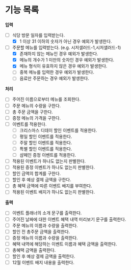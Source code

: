# 기능 목록

**입력**
- [ ] 식당 방문 일자를 입력받는다.
  - [X] 1 이상 31 이하의 숫자가 아닌 경우 예외가 발생한다.
- [ ] 주문할 메뉴를 입력받는다. (e.g. 시저샐러드-1,시저샐러드-1)
  - [X] 존재하지 않는 메뉴인 경우 예외가 발생한다.
  - [X] 메뉴의 개수가 1 미만의 숫자인 경우 예외가 발생한다.
  - [X] 메뉴 형식이 유효하지 않은 경우 예외가 발생한다.
  - [ ] 중복 메뉴를 입력한 경우 예외가 발생한다.
  - [ ] 음료만 주문하는 경우 예외가 발생한다.

**처리**

- [ ] 주어진 이름으로부터 메뉴를 조회한다.
- [ ] 주문 메뉴의 수량을 구한다.
- [ ] 총 주문 금액을 구한다.
- [ ] 증정 메뉴의 가격을 구한다.
- [ ] 이벤트를 적용한다.
  - [ ] 크리스마스 디데이 할인 이벤트를 적용한다.
  - [ ] 평일 할인 이벤트를 적용한다.
  - [ ] 주말 할인 이벤트를 적용한다.
  - [ ] 특별 할인 이벤트를 적용한다.
  - [ ] 샴페인 증정 이벤트를 적용한다.
- [ ] 적용된 이벤트가 하나도 없는지 판별한다.
- [ ] 적용된 증정 이벤트가 하나도 없는지 판별한다.
- [ ] 할인 금액의 합계를 구한다.
- [ ] 할인 후 예상 결제 금액을 구한다.
- [ ] 총 혜택 금액에 따른 이벤트 배지를 부여한다.
- [ ] 적용된 이벤트 배지가 하나도 없는지 판별한다.

**출력**

- [ ] 이벤트 플래너의 소개 문구를 출력한다.
- [ ] 주어진 날짜에 대한 이벤트 혜택 내역 미리보기 문구를 출력한다.
- [ ] 주문 메뉴의 이름과 수량을 출력한다.
- [ ] 할인 전 총주문 금액을 출력한다.
- [ ] 증정 메뉴의 이름과 수량을 출력한다.
- [ ] 혜택 내역에 해당하는 이벤트 이름과 혜택 금액을 출력한다.
- [ ] 총혜택 금액을 출력한다.
- [ ] 할인 후 예상 결제 금액을 출력한다.
- [ ] 12월 이벤트 배지 내용을 출력한다.
